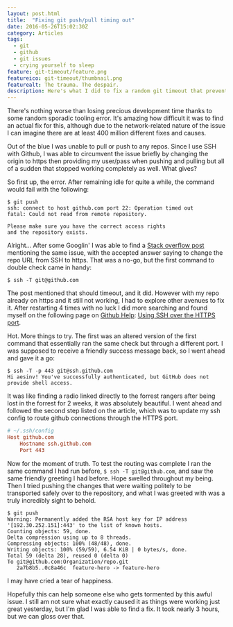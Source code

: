 ```yaml
---
layout: post.html
title:  "Fixing git push/pull timing out"
date: 2016-05-26T15:02:30Z
category: Articles
tags:
  - git
  - github
  - git issues
  - crying yourself to sleep
feature: git-timeout/feature.png
featureico: git-timeout/thumbnail.png
featurealt: The trauma. The despair.
description: Here's what I did to fix a random git timeout that prevented me from pushing or pulling code for hours.
---
```


There's nothing worse than losing precious development time thanks to some random sporadic tooling error. It's amazing how difficult it was to find an actual fix for this, although due to the network-related nature of the issue I can imagine there are at least 400 million different fixes and causes.

Out of the blue I was unable to pull or push to any repos. Since I use SSH with Github, I was able to circumvent the issue briefly by changing the origin to https then providing my user/pass when pushing and pulling but all of a sudden that stopped working completely as well. What gives?

So first up, the error. After remaining idle for quite a while, the command would fail with the following:

```shell
$ git push
ssh: connect to host github.com port 22: Operation timed out
fatal: Could not read from remote repository.

Please make sure you have the correct access rights
and the repository exists.
```

Alright... After some Googlin' I was able to find a [Stack overflow post](http://stackoverflow.com/questions/15589682/ssh-connect-to-host-github-com-port-22-connection-timed-out) mentioning the same issue, with the accepted answer saying to change the repo URL from SSH to https. That was a no-go, but the first command to double check came in handy:

```shell
$ ssh -T git@github.com
```

The post mentioned that should timeout, and it did. However with my repo already on https and it still not working, I had to explore other avenues to fix it. After restarting 4 times with no luck I did more searching and found myself on the following page on [Github Help](https://help.github.com): [Using SSH over the HTTPS port](https://help.github.com/articles/using-ssh-over-the-https-port/).

Hot. More things to try. The first was an altered version of the first command that essentially ran the same check but through a different port. I was supposed to receive a friendly success message back, so I went ahead and gave it a go:

```plaintext
$ ssh -T -p 443 git@ssh.github.com
Hi aesinv! You've successfully authenticated, but GitHub does not provide shell access.
```

It was like finding a radio linked directly to the forrest rangers after being lost in the forrest for 2 weeks, it was absolutely beautiful. I went ahead and followed the second step listed on the article, which was to update my ssh config to route github connections through the HTTPS port.

```conf
# ~/.ssh/config
Host github.com
    Hostname ssh.github.com
    Port 443
```

Now for the moment of truth. To test the routing was complete I ran the same command I had run before, `$ ssh -T git@github.com`, and saw the same friendly greeting I had before. Hope swelled throughout my being. Then I tried pushing the changes that were waiting politely to be transported safely over to the repository, and what I was greeted with was a truly incredibly sight to behold.

```shell
$ git push
Warning: Permanently added the RSA host key for IP address '[192.30.252.151]:443' to the list of known hosts.
Counting objects: 59, done.
Delta compression using up to 8 threads.
Compressing objects: 100% (48/48), done.
Writing objects: 100% (59/59), 6.54 KiB | 0 bytes/s, done.
Total 59 (delta 28), reused 0 (delta 0)
To git@github.com:Organization/repo.git
   2a7b8b5..0c8a46c  feature-hero -> feature-hero
```

I may have cried a tear of happiness.

Hopefully this can help someone else who gets tormented by this awful issue. I still am not sure what exactly caused it as things were working just great yesterday, but I'm glad I was able to find a fix. It took nearly 3 hours, but we can gloss over that.

